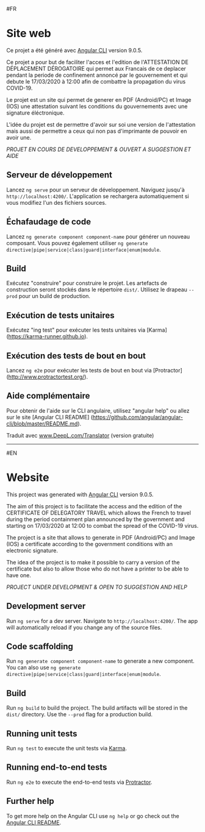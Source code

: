 #FR

# Site web

Ce projet a été généré avec [Angular CLI](https://github.com/angular/angular-cli) version 9.0.5.

Ce projet a pour but de faciliter l'acces et l'edition de l'ATTESTATION DE DÉPLACEMENT DÉROGATOIRE qui permet aux Francais de ce deplacer pendant la periode
de confinement annoncé par le gouvernement et qui debute le 17/03/2020 à 12:00 afin de combattre la propagation du virus COVID-19.

Le projet est un site qui permet de generer en PDF (Android/PC) et Image (IOS) une attestation suivant les conditions du gouvernements avec une signature éléctronique.

L'idée du projet est de permettre d'avoir sur soi une version de l'attestation mais aussi de permettre a ceux qui non pas d'imprimante de pouvoir en avoir une.

*PROJET EN COURS DE DEVELOPPEMENT & OUVERT A SUGGESTION ET AIDE*

## Serveur de développement

Lancez `ng serve` pour un serveur de développement. Naviguez jusqu'à `http://localhost:4200/`. L'application se rechargera automatiquement si vous modifiez l'un des fichiers sources.

## Échafaudage de code

Lancez `ng generate component component-name` pour générer un nouveau composant. Vous pouvez également utiliser `ng generate directive|pipe|service|class|guard|interface|enum|module`.

## Build

Exécutez "construire" pour construire le projet. Les artefacts de construction seront stockés dans le répertoire `dist/`. Utilisez le drapeau `--prod` pour un build de production.

## Exécution de tests unitaires

Exécutez "ing test" pour exécuter les tests unitaires via [Karma] (https://karma-runner.github.io).

## Exécution des tests de bout en bout

Lancez `ng e2e` pour exécuter les tests de bout en bout via [Protractor] (http://www.protractortest.org/).

## Aide complémentaire

Pour obtenir de l'aide sur le CLI angulaire, utilisez "angular help" ou allez sur le site [Angular CLI README] (https://github.com/angular/angular-cli/blob/master/README.md).


Traduit avec www.DeepL.com/Translator (version gratuite)




----------------------
#EN



# Website

This project was generated with [Angular CLI](https://github.com/angular/angular-cli) version 9.0.5.

The aim of this project is to facilitate the access and the edition of the CERTIFICATE OF DELEGATORY TRAVEL which allows the French to travel during the period
containment plan announced by the government and starting on 17/03/2020 at 12:00 to combat the spread of the COVID-19 virus.

The project is a site that allows to generate in PDF (Android/PC) and Image (IOS) a certificate according to the government conditions with an electronic signature.

The idea of the project is to make it possible to carry a version of the certificate but also to allow those who do not have a printer to be able to have one.

*PROJECT UNDER DEVELOPMENT & OPEN TO SUGGESTION AND HELP*

## Development server

Run `ng serve` for a dev server. Navigate to `http://localhost:4200/`. The app will automatically reload if you change any of the source files.

## Code scaffolding

Run `ng generate component component-name` to generate a new component. You can also use `ng generate directive|pipe|service|class|guard|interface|enum|module`.

## Build

Run `ng build` to build the project. The build artifacts will be stored in the `dist/` directory. Use the `--prod` flag for a production build.

## Running unit tests

Run `ng test` to execute the unit tests via [Karma](https://karma-runner.github.io).

## Running end-to-end tests

Run `ng e2e` to execute the end-to-end tests via [Protractor](http://www.protractortest.org/).

## Further help

To get more help on the Angular CLI use `ng help` or go check out the [Angular CLI README](https://github.com/angular/angular-cli/blob/master/README.md).
